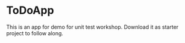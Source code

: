 # ToDoApp

This is an app for demo for unit test workshop. Download it as starter project to follow along.
